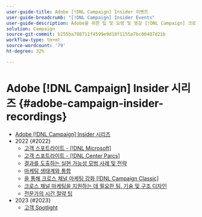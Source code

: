 ```yaml
---
user-guide-title: Adobe [!DNL Campaign] Insider 이벤트
user-guide-breadcrumb: "[!DNL Campaign] Insider Events"
user-guide-description: Adobe을 위한 팁 및 요령 및 영감 [!DNL Campaign] 크로스 채널 마케팅 전략을 발전시키고, 팀 마케팅 실무자의 기술을 향상시키고, 조직이 보다 고급 크로스 채널 마케팅 전략을 개시하도록 지원하는 고객.
solution: Campaign
source-git-commit: b255ba788711f4599e9d18f1155a7bc00487d21b
workflow-type: tm+mt
source-wordcount: '79'
ht-degree: 32%

---
```



# Adobe [!DNL Campaign] Insider 시리즈 {#adobe-campaign-insider-recordings}

+ [Adobe [!DNL Campaign] Insider 시리즈](overview.md)
+ 2022 {#2022}
   + [고객 스포트라이트 - [!DNL Microsoft]](2022/microsoft.md)
   + [고객 스포트라이트 - [!DNL Center Parcs]](2022/center-parcs.md)
   + [결과를 도출하는 실현 가능성 모범 사례 및 전략](2022/deliverability-best-practices.md)
   + [마케팅 생태계와 통합](2022/integrations.md)
   + [을 통해 크로스 채널 마케팅 강화 [!DNL Campaign Classic]](2022/cross-channel.md)
   + [크로스 채널 마케팅을 지원하는 데 필요한 팀, 기술 및 구조 디자인](2022/team-skills-org-design.md)
   + [전문가의 시간 절약 팁](2022/tips.md)
+ 2023 {#2023}
   + [고객 Spotlight](2023/customer-spotlight-center-parcs.md)